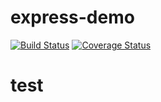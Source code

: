 # express-demo
[![Build Status](https://travis-ci.org/verchol/express-demo.svg)](https://travis-ci.org/verchol/express-demo)
[![Coverage Status](https://coveralls.io/repos/verchol/express-demo/badge.svg?branch=master&service=github)](https://coveralls.io/github/verchol/express-demo?branch=master)
# test
